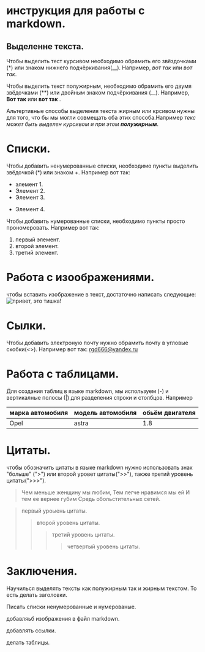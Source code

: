 # инструкция для работы с markdown.

## Выделенне текста.

Чтобы выделить тест курсивом необходимо обрамить его звёздочками (*) или знаком нижнего подчёркивания(__). Например, *вот так* или _вот так_. 

Чтобы выделить текст полужирным, необходимо обрамить его двумя звёдочками (**) или двойным знаком подчёркивания (__). Например, **Вот так** или __вот так__ .

Альтертивные способы выделения текста жирным или крсивом нужны для того, что бы мы могли совмещать оба этих способа.Например _текс может быть выделен курсивом и при этом **полужирным**_.  

# Списки.
Чтобы добавить ненумерованные списки, необходимо пункты выделить звёдочкой (*) или знаком +. Например вот так:
* элемент 1.
* Элемент 2.
* Элемент 3.
+ Элемент 4.

Чтобы добавить нумерованные списки, необходимо пункты просто прономеровать. Например вот так:
1. первый элемент.
2. второй элемент.
3. третий элемент.

# Работа с изоображениями.

чтобы вставить изображение в текст, достаточно написать следующие: ![привет, это тишка!](tishka.jpg)

# Сылки.

Чтобы добавить электроную почту нужно обрамить почту в угловые скобки(<>). Например вот так: <rgd666@yandex.ru>

# Работа с таблицами.

Для создания таблиц в языке markdown, мы используем (-) и вертикалные полосы (|) для разделения строки и столбцов. Например

| марка автомобиля | модель автомобиля| обьём двигателя
|------|--------|-------|
|Opel | astra | 1.8|


# Цитаты.

чтобы обозначить цитаты в языке markdown нужно использовать знак "больше"
(">") или второй уровет цитаты(">>"), также третий уровень цитаты(">>>").

> Чем меньше женщину мы любим, Тем легче нравимся мы ей И тем ее вернее губим Средь обольстительных сетей.

> первый уроыень цитаты.
>>второй уровень цитаты.
>>>третий уровень цитаты.
>>>> четвертый уровень цитаты.

# Заключения.

Научилься выделять тексты как полужирным так и жирным текстом. То есть делать заголовки.

Писать списки ненумерованные и нумерованые.

добавляьб изображения в файл markdown.

добавлять ссылки.

делать таблицы.
